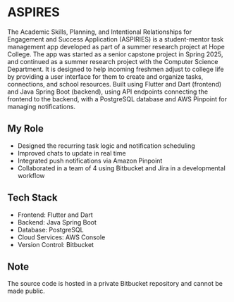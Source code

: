 # ASPIRES
The Academic Skills, Planning, and Intentional Relationships for Engagement and Success Application (ASPIRIES) is a student-mentor task management app developed as part of a summer research project at Hope College.
The app was started as a senior capstone project in Spring 2025, and continued as a summer research project with the Computer Science Department.
It is designed to help incoming freshmen adjust to college life by providing a user interface for them to create and organize tasks, connections, and school resources.
Built using Flutter and Dart (frontend) and Java Spring Boot (backend), using API endpoints connecting the frontend to the backend, with a PostgreSQL database and AWS Pinpoint for managing notifications.

## My Role

- Designed the recurring task logic and notification scheduling
- Improved chats to update in real time
- Integrated push notifications via Amazon Pinpoint
- Collaborated in a team of 4 using Bitbucket and Jira in a developmental workflow

## Tech Stack

- Frontend: Flutter and Dart
- Backend: Java Spring Boot
- Database: PostgreSQL
- Cloud Services: AWS Console
- Version Control: Bitbucket

## Note

  The source code is hosted in a private Bitbucket repository and cannot be made public.

